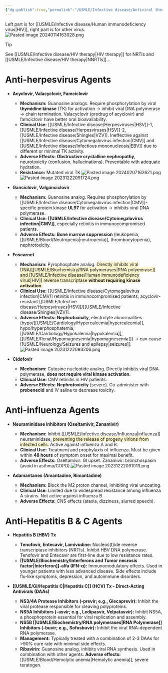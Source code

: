 ```yaml
---
{"dg-publish":true,"permalink":"/USMLE/Infective disease/Antiviral therapy/"}
---
```


Left part is for [[USMLE/Infective disease/Human immunodeficiency virus\|HIV]], right part is for other virus.![Pasted image 20240114163028.png](/img/user/appendix/Pasted%20image%2020240114163028.png)
>[!tip] 
>See [[USMLE/Infective disease/HIV therapy\|HIV therapy]] for NRTIs and [[USMLE/Infective disease/HIV therapy\|NNRTIs]]...

# Anti-herpesvirus Agents

*   **Acyclovir, Valacyclovir, Famciclovir**
    *   **Mechanism:** Guanosine analogs. Require phosphorylation by viral **thymidine kinase** (TK) for activation → inhibit viral DNA polymerase → chain termination. Valacyclovir (prodrug of acyclovir) and famciclovir have better oral bioavailability.
    *   **Clinical Use:** [[USMLE/Infective disease/Herpesviruses\|HSV]]-1, [[USMLE/Infective disease/Herpesviruses\|HSV]]-2, [[USMLE/Infective disease/Shingles\|VZV]]. Ineffective against [[USMLE/Infective disease/Cytomegalovirus infection\|CMV]] and [[USMLE/Infective disease/Infectious mononucleosis\|EBV]] due to different or minimal TK activity.
    *   **Adverse Effects:** **Obstructive crystalline nephropathy**, neurotoxicity (confusion, hallucinations). Preventable with adequate hydration.
    *   **Resistance:** Mutated viral TK.![Pasted image 20240207162621.png](/img/user/appendix/Pasted%20image%2020240207162621.png)![Pasted image 20231222091724.png](/img/user/appendix/Pasted%20image%2020231222091724.png)

*   **Ganciclovir, Valganciclovir**
    *   **Mechanism:** Guanosine analog. Requires phosphorylation by [[USMLE/Infective disease/Cytomegalovirus infection\|CMV]]-specific protein kinase **UL97** for activation → inhibits viral DNA polymerase.
    *   **Clinical Use:** **[[USMLE/Infective disease/Cytomegalovirus infection\|CMV]]**, especially retinitis in immunocompromised patients.
    *   **Adverse Effects:** **Bone marrow suppression** (leukopenia, [[USMLE/Blood/Neutropenia\|neutropenia]], thrombocytopenia), nephrotoxicity.

*   **Foscarnet**
    *   **Mechanism:** Pyrophosphate analog. <span style="background:rgba(240, 200, 0, 0.2)">Directly inhibits viral DNA/[[USMLE/Biochemistry/RNA polymerases\|RNA polymerase]] and [[USMLE/Infective disease/Human immunodeficiency virus\|HIV]] reverse transcriptase **without requiring kinase activation**.</span>
    *   **Clinical Use:** [[USMLE/Infective disease/Cytomegalovirus infection\|CMV]] retinitis in immunocompromised patients; acyclovir-resistant [[USMLE/Infective disease/Herpesviruses\|HSV]]/[[USMLE/Infective disease/Shingles\|VZV]].
    *   **Adverse Effects:** **Nephrotoxicity**, electrolyte abnormalities (hypo/[[USMLE/Cardiology/Hypercalcemia\|hypercalcemia]], hypo/hyperphosphatemia, [[USMLE/Cardiology/Hypokalemia\|hypokalemia]], [[USMLE/Renal/Hypomagnesemia\|hypomagnesemia]]) → can cause [[USMLE/Neurology/Seizures and epilepsy\|seizures]].![Pasted image 20231222093206.png](/img/user/appendix/Pasted%20image%2020231222093206.png)

*   **Cidofovir**
    *   **Mechanism:** Cytosine nucleotide analog. Directly inhibits viral DNA polymerase, **does not require viral kinase activation**.
    *   **Clinical Use:** CMV retinitis in HIV patients.
    *   **Adverse Effects:** **Nephrotoxicity** (severe). Co-administer with **probenecid** and IV saline to decrease toxicity.

# Anti-influenza Agents

*   **Neuraminidase Inhibitors (Oseltamivir, Zanamivir)**
    *   **Mechanism:** Inhibit [[USMLE/Infective disease/Influenza\|influenza]] neuraminidase, <span style="background:rgba(240, 200, 0, 0.2)">preventing the release of progeny virions from infected cells.</span> Active against influenza A and B.
    *   **Clinical Use:** Treatment and prophylaxis of influenza. Must be given within **48 hours** of symptom onset for maximal benefit.
    *   **Adverse Effects:** Oseltamivir: GI upset. Zanamivir: bronchospasm (avoid in asthma/COPD).![Pasted image 20231222091013.png](/img/user/appendix/Pasted%20image%2020231222091013.png)

*   **Adamantanes (Amantadine, Rimantadine)**
    *   **Mechanism:** Block the M2 proton channel, inhibiting viral uncoating.
    *   **Clinical Use:** Limited due to widespread resistance among influenza A strains. Not active against influenza B.
    *   **Adverse Effects:** CNS effects (ataxia, dizziness, slurred speech).

# Anti-Hepatitis B & C Agents

*   **Hepatitis B (HBV) Tx**
    *   **Tenofovir, Entecavir, Lamivudine:** Nucleos(t)ide reverse transcriptase inhibitors (NRTIs). Inhibit HBV DNA polymerase. Tenofovir and Entecavir are first-line due to low resistance rates.
    *   **[[USMLE/Biochemistry/Interferons and Tumor necrosis factor\|Interferon]]-alfa (IFN-α):** Immunomodulatory effects. Used in younger patients with less advanced disease. Side effects include flu-like symptoms, depression, and autoimmune disorders.

*   **[[USMLE/GI/Hepatitis C\|Hepatitis C]] (HCV) Tx - Direct-Acting Antivirals (DAAs)**
    *   **NS3/4A Protease Inhibitors (-previr; e.g., Glecaprevir):** Inhibit the viral protease responsible for cleaving polyproteins.
    *   **NS5A Inhibitors (-asvir; e.g., Ledipasvir, Velpatasvir):** Inhibit NS5A, a phosphoprotein essential for viral replication and assembly.
    *   **NS5B [[USMLE/Biochemistry/RNA polymerases\|RNA Polymerase]] Inhibitors (-buvir; e.g., Sofosbuvir):** Inhibit the viral RNA-dependent RNA polymerase.
    *   **Management:** Typically treated with a combination of 2-3 DAAs for >90% cure rate with minimal side effects.
    *   **Ribavirin:** Guanosine analog, inhibits viral RNA synthesis. Used in combination with other agents. **Adverse effects:** [[USMLE/Blood/Hemolytic anemia\|Hemolytic anemia]], severe teratogen.